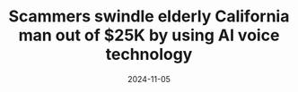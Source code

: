 ---
title: Scammers swindle elderly California man out of $25K by using AI voice technology 
date: 2024-11-05
source:
    url: https://nypost.com/2024/10/18/us-news/scammers-swindle-elderly-california-man-out-of-25k-by-using-ai-voice-technology-to-claim-his-son-was-in-horrible-accident-needed-money-for-bail-absolutely-his-voice/
    date: 2024-10-18
    title: "Scammers swindle elderly California man out of $25K by using AI voice technology to claim his son was in ‘horrible accident,’ needed money for bail: ‘Absolutely his voice’"
    image: https://nypost.com/wp-content/uploads/sites/2/2024/10/newspress-collage-izr0xzfas-1729230122465.jpg?quality=75&amp;strip=all&amp;1729215766&amp;w=1024
    description: “It was his voice. It was absolutely his voice. There was no doubt about it.”
    author: Richard Pollina
    site_name: New York Post
decision_maker: Scammers
summary: Scammers choose to exploit the vulnerable.
---